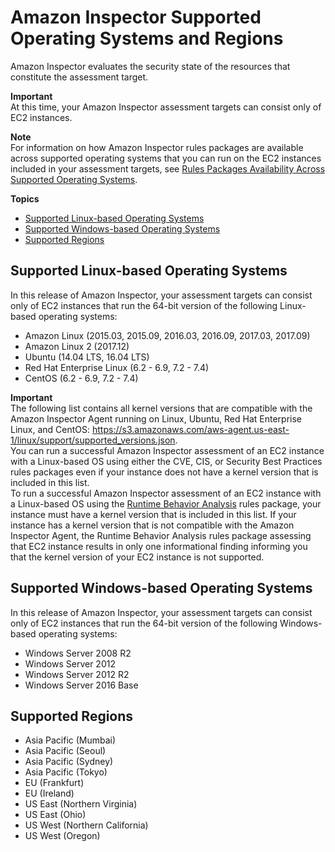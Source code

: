 # Amazon Inspector Supported Operating Systems and Regions<a name="inspector_supported_os_regions"></a>

 Amazon Inspector evaluates the security state of the resources that constitute the assessment target\. 

**Important**  
At this time, your Amazon Inspector assessment targets can consist only of EC2 instances\. 

**Note**  
For information on how Amazon Inspector rules packages are available across supported operating systems that you can run on the EC2 instances included in your assessment targets, see [Rules Packages Availability Across Supported Operating Systems](inspector_rule-packages_across_os.md)\.

**Topics**
+ [Supported Linux\-based Operating Systems](#inspector_supported-linux-os)
+ [Supported Windows\-based Operating Systems](#inspector_supported-win-os)
+ [Supported Regions](#inspector_supported-regions)

## Supported Linux\-based Operating Systems<a name="inspector_supported-linux-os"></a>

In this release of Amazon Inspector, your assessment targets can consist only of EC2 instances that run the 64\-bit version of the following Linux\-based operating systems:
+ Amazon Linux \(2015\.03, 2015\.09, 2016\.03, 2016\.09, 2017\.03, 2017\.09\)
+ Amazon Linux 2 \(2017\.12\)
+ Ubuntu \(14\.04 LTS, 16\.04 LTS\)
+ Red Hat Enterprise Linux \(6\.2 \- 6\.9, 7\.2 \- 7\.4\)
+ CentOS \(6\.2 \- 6\.9, 7\.2 \- 7\.4\)

**Important**  
The following list contains all kernel versions that are compatible with the Amazon Inspector Agent running on Linux, Ubuntu, Red Hat Enterprise Linux, and CentOS: [https://s3\.amazonaws\.com/aws\-agent\.us\-east\-1/linux/support/supported\_versions\.json](https://s3.amazonaws.com/aws-agent.us-east-1/linux/support/supported_versions.json)\.  
You can run a successful Amazon Inspector assessment of an EC2 instance with a Linux\-based OS using either the CVE, CIS, or Security Best Practices rules packages even if your instance does not have a kernel version that is included in this list\.  
To run a successful Amazon Inspector assessment of an EC2 instance with a Linux\-based OS using the [Runtime Behavior Analysis](inspector_runtime-behavior-analysis.md) rules package, your instance must have a kernel version that is included in this list\. If your instance has a kernel version that is not compatible with the Amazon Inspector Agent, the Runtime Behavior Analysis rules package assessing that EC2 instance results in only one informational finding informing you that the kernel version of your EC2 instance is not supported\. 

## Supported Windows\-based Operating Systems<a name="inspector_supported-win-os"></a>

In this release of Amazon Inspector, your assessment targets can consist only of EC2 instances that run the 64\-bit version of the following Windows\-based operating systems:
+ Windows Server 2008 R2
+ Windows Server 2012
+ Windows Server 2012 R2
+ Windows Server 2016 Base

## Supported Regions<a name="inspector_supported-regions"></a>
+ Asia Pacific \(Mumbai\)
+ Asia Pacific \(Seoul\)
+ Asia Pacific \(Sydney\)
+ Asia Pacific \(Tokyo\)
+ EU \(Frankfurt\)
+ EU \(Ireland\)
+ US East \(Northern Virginia\)
+ US East \(Ohio\)
+ US West \(Northern California\)
+ US West \(Oregon\)